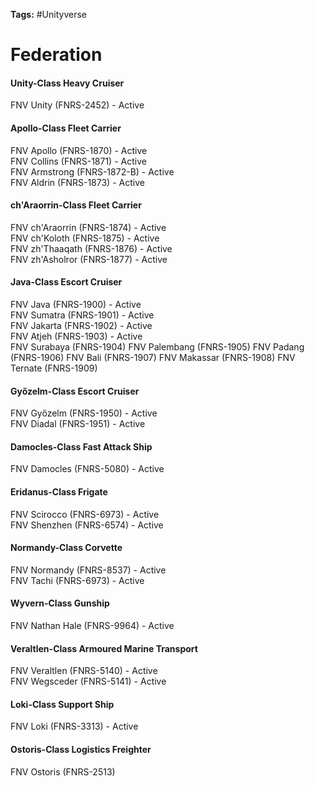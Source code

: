 **Tags:** #Unityverse
# Federation
#### Unity-Class Heavy Cruiser
FNV Unity (FNRS-2452) - Active  

#### Apollo-Class Fleet Carrier
FNV Apollo (FNRS-1870) - Active  
FNV Collins (FNRS-1871) - Active  
FNV Armstrong (FNRS-1872-B) - Active  
FNV Aldrin (FNRS-1873) - Active  

#### ch'Araorrin-Class Fleet Carrier
FNV ch'Araorrin (FNRS-1874) - Active  
FNV ch'Koloth (FNRS-1875) - Active  
FNV zh'Thaaqath (FNRS-1876) - Active  
FNV zh'Asholror (FNRS-1877) - Active  

#### Java-Class Escort Cruiser
FNV Java (FNRS-1900) - Active  
FNV Sumatra (FNRS-1901) - Active  
FNV Jakarta (FNRS-1902) - Active  
FNV Atjeh (FNRS-1903) - Active  
FNV Surabaya (FNRS-1904)
FNV Palembang (FNRS-1905)
FNV Padang (FNRS-1906)
FNV Bali (FNRS-1907)
FNV Makassar (FNRS-1908)
FNV Ternate (FNRS-1909)

#### Győzelm-Class Escort Cruiser
FNV Győzelm (FNRS-1950) - Active  
FNV Diadal (FNRS-1951) - Active  

#### Damocles-Class Fast Attack Ship
FNV Damocles (FNRS-5080) - Active  

#### Eridanus-Class Frigate
FNV Scirocco (FNRS-6973) - Active  
FNV Shenzhen (FNRS-6574) - Active  

#### Normandy-Class Corvette
FNV Normandy (FNRS-8537) - Active  
FNV Tachi (FNRS-6973) - Active  

#### Wyvern-Class Gunship
FNV Nathan Hale (FNRS-9964) - Active  

#### Veraltlen-Class Armoured Marine Transport
FNV Veraltlen (FNRS-5140) - Active  
FNV Wegsceder (FNRS-5141) - Active  

#### Loki-Class Support Ship
FNV Loki (FNRS-3313) - Active  

#### Ostoris-Class Logistics Freighter
FNV Ostoris (FNRS-2513)  


